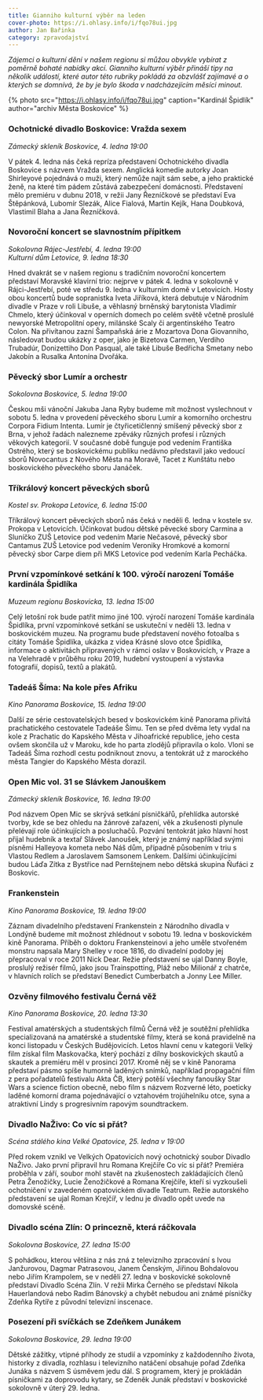 ```yaml
---
title: Gianniho kulturní výběr na leden
cover-photo: https://i.ohlasy.info/i/fqo78ui.jpg
author: Jan Bařinka
category: zpravodajství
---
```


*Zájemci o kulturní dění v našem regionu si můžou obvykle vybírat z poměrně bohaté nabídky akcí. Gianniho kulturní výběr přináší tipy na několik událostí, které autor této rubriky pokládá za obzvlášť zajímavé a o kterých se domnívá, že by je bylo škoda v nadcházejícím měsíci minout.*

{% photo src="https://i.ohlasy.info/i/fqo78ui.jpg" caption="Kardinál Špidlík" author="archiv Města Boskovice" %}

### Ochotnické divadlo Boskovice: Vražda sexem

*Zámecký skleník Boskovice, 4. ledna 19:00*

V pátek 4. ledna nás čeká repríza představení Ochotnického divadla Boskovice s názvem Vražda sexem. Anglická komedie autorky Joan Shirleyové pojednává o muži, který nemůže najít sám sebe, a jeho praktické ženě, na které tím pádem zůstává zabezpečení domácnosti. Představení mělo premiéru v dubnu 2018, v režii Jany Řezníčkové se představí Eva Štěpánková, Lubomír Slezák, Alice Fialová, Martin Kejík, Hana Doubková, Vlastimil Blaha a Jana Řezníčková.

### Novoroční koncert se slavnostním přípitkem

*Sokolovna Rájec-Jestřebí, 4. ledna 19:00*  
*Kulturní dům Letovice, 9. ledna 18:30*

Hned dvakrát se v našem regionu s tradičním novoroční koncertem představí Moravské klavirní trio: nejprve v pátek 4. ledna v sokolovně v Rájci-Jestřebí, poté ve středu 9. ledna v kulturním domě v Letovicích. Hosty obou koncertů bude sopranistka Iveta Jiříková, která debutuje v Národním divadle v Praze v roli Libuše, a věhlasný brněnský barytonista Vladimír Chmelo, který účinkoval v operních domech po celém světě včetně proslulé newyorské Metropolitní opery, milánské Scaly či argentinského Teatro Colon. Na přivítanou zazní Šampaňská árie z Mozartova Dona Giovanniho, následovat budou ukázky z oper, jako je Bizetova Carmen, Verdiho Trubadúr, Donizettiho Don Pasqual, ale také Libuše Bedřicha Smetany nebo Jakobín a Rusalka Antonína Dvořáka.

### Pěvecký sbor Lumír a orchestr

*Sokolovna Boskovice, 5. ledna 19:00*

Českou mši vánoční Jakuba Jana Ryby budeme mít možnost vyslechnout v sobotu 5. ledna v provedení pěveckého sboru Lumír a komorního orchestru Corpora Fidium Intenta. Lumír je čtyřicetičlenný smíšený pěvecký sbor z Brna, v jehož řadách nalezneme zpěváky různých profesí i různých věkových kategorií. V současné době funguje pod vedením Františka Ostrého, který se boskovickému publiku nedávno představil jako vedoucí sborů Novocantus z Nového Města na Moravě, Tacet z Kunštátu nebo boskovického pěveckého sboru Janáček.

### Tříkrálový koncert pěveckých sborů

*Kostel sv. Prokopa Letovice, 6. ledna 15:00*

Tříkrálový koncert pěveckých sborů nás čeká v neděli 6. ledna v kostele sv. Prokopa v Letovicích. Účinkovat budou dětské pěvecké sbory Carmina a Sluníčko ZUŠ Letovice pod vedením Marie Nečasové, pěvecký sbor Cantamus ZUŠ Letovice pod vedením Veroniky Hromkové a komorní pěvecký sbor Carpe diem při MKS Letovice pod vedením Karla Pecháčka.

### První vzpomínkové setkání k 100. výročí narození Tomáše kardinála Špidlíka

*Muzeum regionu Boskovicka, 13. ledna 15:00*

Celý letošní rok bude patřit mimo jiné 100. výročí narození Tomáše kardinála Špidlíka, první vzpomínkové setkání se uskuteční v neděli 13. ledna v boskovickém muzeu. Na programu bude představení nového fotoalba s citáty Tomáše Špidlíka, ukázka z videa Krásné slovo otce Špidlíka, informace o aktivitách připravených v rámci oslav v Boskovicích, v Praze a na Velehradě v průběhu roku 2019, hudební vystoupení a výstavka fotografií, dopisů, textů a plakátů.

### Tadeáš Šíma: Na kole přes Afriku

*Kino Panorama Boskovice, 15. ledna 19:00*

Další ze série cestovatelských besed v boskovickém kině Panorama přivítá prachatického cestovatele Tadeáše Šímu. Ten se před dvěma lety vydal na kole z Prachatic do Kapského Města v Jihoafrické republice, jeho cesta ovšem skončila už v Maroku, kde ho parta zlodějů připravila o kolo. Vloni se Tadeáš Šíma rozhodl cestu podniknout znovu, a tentokrát už z marockého města Tangier do Kapského Města dorazil.

### Open Mic vol. 31 se Slávkem Janouškem

*Zámecký skleník Boskovice, 16. ledna 19:00*

Pod názvem Open Mic se skrývá setkání písničkářů, přehlídka autorské tvorby, kde se bez ohledu na žánrové zařazení, věk a zkušenosti plynule přelévají role účinkujících a posluchačů. Pozvání tentokrát jako hlavní host přijal hudebník a textař Slávek Janoušek, který je známý například svými písněmi Halleyova kometa nebo Náš dům, případně působením v triu s Vlastou Redlem a Jaroslavem Samsonem Lenkem. Dalšími účinkujícími budou Láďa Zítka z Bystřice nad Pernštejnem nebo dětská skupina Ňufáci z Boskovic.

### Frankenstein

*Kino Panorama Boskovice, 19. ledna 19:00*

Záznam divadelního představení Frankenstein z Národního divadla v Londýně budeme mít možnost zhlédnout v sobotu 19. ledna v boskovickém kině Panorama. Příběh o doktoru Frankensteinovi a jeho uměle stvořeném monstru napsala Mary Shelley v roce 1816, do divadelní podoby jej přepracoval v roce 2011 Nick Dear. Režie představení se ujal Danny Boyle, proslulý režisér filmů, jako jsou Trainspotting, Pláž nebo Milionář z chatrče, v hlavních rolích se představí Benedict Cumberbatch a Jonny Lee Miller.

### Ozvěny filmového festivalu Černá věž

*Kino Panorama Boskovice, 20. ledna 13:30*

Festival amatérských a studentských filmů Černá věž je soutěžní přehlídka specializovaná na amatérské a studentské filmy, která se koná pravidelně na konci listopadu v Českých Budějovicích. Letos hlavní cenu v kategorii Velký film získal film Maskovačka, který pochází z dílny boskovických skautů a skautek a premiéru měl v prosinci 2017. Kromě něj se v kině Panorama představí pásmo spíše humorně laděných snímků, například propagační film z pera pořadatelů festivalu Akta ČB, který potěší všechny fanoušky Star Wars a science fiction obecně, nebo film s názvem Rozverné léto, poeticky laděné komorní drama pojednávající o vztahovém trojúhelníku otce, syna a atraktivní Lindy s progresivním rapovým soundtrackem.

### Divadlo NaŽivo: Co víc si přát?

*Scéna stálého kina Velké Opatovice, 25. ledna v 19:00*

Před rokem vznikl ve Velkých Opatovicích nový ochotnický soubor Divadlo NaŽivo. Jako první připravil hru Romana Krejčíře Co víc si přát? Premiéra proběhla v září, soubor mohl stavět na zkušenostech zakládajících členů Petra Ženožičky, Lucie Ženožičkové a Romana Krejčíře, kteří si vyzkoušeli ochotničení v zavedeném opatovickém divadle Teatrum. Režie autorského představení se ujal Roman Krejčíř, v lednu je divadlo opět uvede na domovské scéně.

### Divadlo scéna Zlín: O princezně, která ráčkovala

*Sokolovna Boskovice, 27. ledna 15:00*

S pohádkou, kterou většina z nás zná z televizního zpracování s Ivou Janžurovou, Dagmar Patrasovou, Janem Čenským, Jiřinou Bohdalovou nebo Jiřím Krampolem, se v neděli 27. ledna v boskovické sokolovně představí Divadlo Scéna Zlín. V režii Mirka Černého se představí Nikola Hauerlandová nebo Radim Bánovský a chybět nebudou ani známé písničky Zdeňka Rytíře z původní televizní inscenace.

### Posezení při svíčkách se Zdeňkem Junákem

*Sokolovna Boskovice, 29. ledna 19:00*

Dětské zážitky, vtipné příhody ze studií a vzpomínky z každodenního života, historky z divadla, rozhlasu i televizního natáčení obsahuje pořad Zdeňka Junáka s názvem S úsměvem jedu dál. S programem, který je prokládán písničkami za doprovodu kytary, se Zdeněk Junák představí v boskovické sokolovně v úterý 29. ledna.
